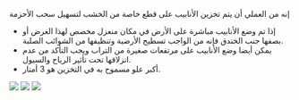 إنه من العملي أن يتم تخزين الأنابيب على قطع خاصة من الخشب لتسهيل سحب الأحزمة

- إذا تم وضع الأنابيب مباشرة على الأرض في مكان منعزل مخصص لهذا الغرض أو بصفها جنب الخندق فإنه من الواجب تسطيح الأرضية وتنظيفها من الشوائب الصلبة.
- يمكن أيضا وضع الأنابيب على مرتفعات صغيرة من التراب ويجب التأكد من عدم انزلاقها تحت تأثير الرياح والسيول.
- أكبر علو مسموح به في التخزين هو 3 أمتار.

<img src="/assets/images/work_place_storage-1.jpg" />
<img src="/assets/images/work_place_storage-2.jpg" />
<img src="/assets/images/work_place_storage-3.jpg" />